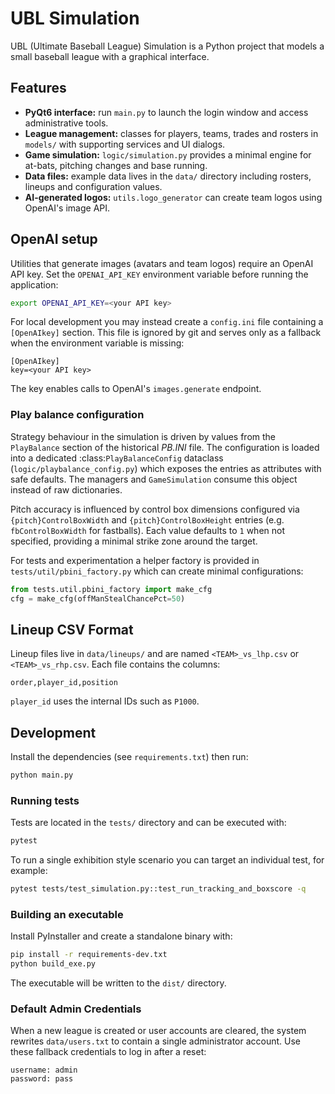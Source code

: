 # UBL Simulation

UBL (Ultimate Baseball League) Simulation is a Python project that models a small baseball league with a graphical interface.

## Features
- **PyQt6 interface:** run `main.py` to launch the login window and access administrative tools.
- **League management:** classes for players, teams, trades and rosters in `models/` with supporting services and UI dialogs.
- **Game simulation:** `logic/simulation.py` provides a minimal engine for at-bats, pitching changes and base running.
- **Data files:** example data lives in the `data/` directory including rosters, lineups and configuration values.
- **AI-generated logos:** `utils.logo_generator` can create team logos using OpenAI's image API.

## OpenAI setup

Utilities that generate images (avatars and team logos) require an OpenAI API
key. Set the `OPENAI_API_KEY` environment variable before running the
application:

```bash
export OPENAI_API_KEY=<your API key>
```

For local development you may instead create a `config.ini` file containing a
`[OpenAIkey]` section. This file is ignored by git and serves only as a
fallback when the environment variable is missing:

```
[OpenAIkey]
key=<your API key>
```

The key enables calls to OpenAI's `images.generate` endpoint.

### Play balance configuration

Strategy behaviour in the simulation is driven by values from the
`PlayBalance` section of the historical *PB.INI* file.  The configuration is
loaded into a dedicated :class:`PlayBalanceConfig` dataclass
(`logic/playbalance_config.py`) which exposes the entries as attributes with
safe defaults.  The managers and `GameSimulation` consume this object instead
of raw dictionaries.

Pitch accuracy is influenced by control box dimensions configured via
``{pitch}ControlBoxWidth`` and ``{pitch}ControlBoxHeight`` entries (e.g.
``fbControlBoxWidth`` for fastballs).  Each value defaults to ``1`` when not
specified, providing a minimal strike zone around the target.

For tests and experimentation a helper factory is provided in
`tests/util/pbini_factory.py` which can create minimal configurations:

```python
from tests.util.pbini_factory import make_cfg
cfg = make_cfg(offManStealChancePct=50)
```

## Lineup CSV Format
Lineup files live in `data/lineups/` and are named `<TEAM>_vs_lhp.csv` or `<TEAM>_vs_rhp.csv`.
Each file contains the columns:

```csv
order,player_id,position
```

`player_id` uses the internal IDs such as `P1000`.

## Development
Install the dependencies (see `requirements.txt`) then run:

```bash
python main.py
```


### Running tests
Tests are located in the `tests/` directory and can be executed with:

```bash
pytest
```

To run a single exhibition style scenario you can target an individual test,
for example:

```bash
pytest tests/test_simulation.py::test_run_tracking_and_boxscore -q
```

### Building an executable
Install PyInstaller and create a standalone binary with:

```bash
pip install -r requirements-dev.txt
python build_exe.py
```

The executable will be written to the `dist/` directory.

### Default Admin Credentials
When a new league is created or user accounts are cleared, the system rewrites
`data/users.txt` to contain a single administrator account. Use these fallback
credentials to log in after a reset:

```
username: admin
password: pass
```

